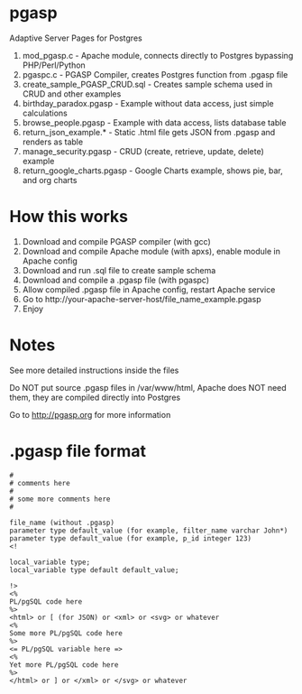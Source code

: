 pgasp
=====

Adaptive Server Pages for Postgres

1. mod_pgasp.c - Apache module, connects directly to Postgres bypassing PHP/Perl/Python
2. pgaspc.c - PGASP Compiler, creates Postgres function from .pgasp file
3. create_sample_PGASP_CRUD.sql - Creates sample schema used in CRUD and other examples
4. birthday_paradox.pgasp - Example without data access, just simple calculations
5. browse_people.pgasp - Example with data access, lists database table
6. return_json_example.* - Static .html file gets JSON from .pgasp and renders as table
7. manage_security.pgasp - CRUD (create, retrieve, update, delete) example
8. return_google_charts.pgasp - Google Charts example, shows pie, bar, and org charts

How this works
==============

1. Download and compile PGASP compiler (with gcc)
2. Download and compile Apache module (with apxs), enable module in Apache config
3. Download and run .sql file to create sample schema
4. Download and compile a .pgasp file (with pgaspc)
5. Allow compiled .pgasp file in Apache config, restart Apache service
6. Go to http://your-apache-server-host/file_name_example.pgasp
7. Enjoy

Notes
=====

See more detailed instructions inside the files

Do NOT put source .pgasp files in /var/www/html, Apache does NOT need them, they are compiled directly into Postgres

Go to http://pgasp.org for more information

.pgasp file format
==================


```
#
# comments here
#
# some more comments here
#

file_name (without .pgasp)
parameter type default_value (for example, filter_name varchar John*)
parameter type default_value (for example, p_id integer 123)
<!

local_variable type;
local_variable type default default_value;

!>
<%
PL/pgSQL code here
%>
<html> or [ (for JSON) or <xml> or <svg> or whatever
<%
Some more PL/pgSQL code here
%>
<= PL/pgSQL variable here =>
<%
Yet more PL/pgSQL code here
%>
</html> or ] or </xml> or </svg> or whatever
```

